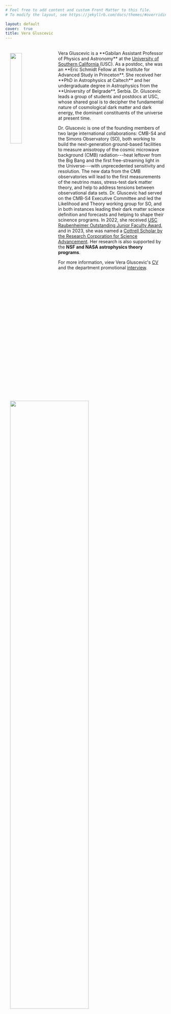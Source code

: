 ```yaml
---
# Feel free to add content and custom Front Matter to this file.
# To modify the layout, see https://jekyllrb.com/docs/themes/#overriding-theme-defaults

layout: default
cover:  true
title: Vera Gluscevic
---
```


<img style="float: left; padding: 25px 15px 15px 15px" src="{{veragluscevic.github.io}}/assets/img/vera-bb.jpg" width="27%"/> 
<br>Vera Gluscevic is a **Gabilan Assistant Professor of Physics and Astronomy** at the <a href="https://dornsife.usc.edu/physics/"> University of Southern California </a> (USC). As a postdoc, she was an **Eric Schmidt Fellow at the Institute for Advanced Study in Princeton**. She received her **PhD in Astrophysics at Caltech** and her undergraduate degree in Astrophysics from the **University of Belgrade**, Serbia. Dr. Gluscevic leads a group of students and postdocs at USC, whose shared goal is to decipher the fundamental nature of cosmological dark matter and dark energy, the dominant constituents of the universe at present time. 

Dr. Gluscevic is one of the founding members of two large international collaborations: CMB-S4 and the Simons Observatory (SO), both working to build the next-generation ground-based facilities to measure anisotropy of the cosmic microwave background (CMB) radiation---heat leftover from the Big Bang and the first free-streaming light in the Universe---with unprecedented sensitivity and resolution. The new data from the CMB observatories will lead to the first measurements of the neutrino mass, stress-test dark matter theory, and help to address tensions between observational data sets. Dr. Gluscevic had served on the CMB-S4 Executive Committee and led the Likelihood and Theory working group for SO, and in both instances leading their dark matter science definition and forecasts and helping to shape their scinence programs. In 2022, she received <a href="https://dornsife.usc.edu/news/stories/3787/faculty-and-staff-excellence-celebrated/">USC Raubenheimer Outstanding Junior Faculty Award</a>, and in 2023, she was named a <a href="https://rescorp.org/news/2023/02/rcsa-welcomes-2023-class-of-cottrell-scholars">Cottrell Scholar by the Research Corporation for Science Advancement</a>. Her research is also supported by the **NSF and NASA astrophysics theory programs**.

For more information, view Vera Gluscevic's [CV](./CV.pdf) and the department promotional <a href="https://drive.google.com/file/d/1Jyntj8QdarYbdEqVeA790WlFF01VhWi7/view?usp=share_link">interview</a>. 

<a href="https://dornsife.usc.edu/news/stories/3787/faculty-and-staff-excellence-celebrated/"><img style="padding: 25px 15px 15px 15px" align="middle" src="{{veragluscevic.github.io}}/assets/img/rauben.png" width="70%"/></a>



